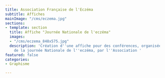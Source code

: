 ```yaml
---
title: Association Française de l'Eczéma
subtitle: Affiches
mainImage: "/cms/eczema.jpg"
sections:
- template: section
  title: Affiche "Journée Nationale de l'eczéma"
  images:
  - "/cms/eczema_848x575.jpg"
  description: 'Création d''une affiche pour des conférences, organisées dans le cadre
    de la journée Nationale de l''eczéma, par l''Association '
featured: false
categories:
- Graphisme

---
```

